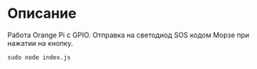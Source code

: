 # Описание

Работа Orange Pi с GPIO. Отправка на светодиод SOS кодом Морзе при нажатии на кнопку.

```
sudo node index.js
```

